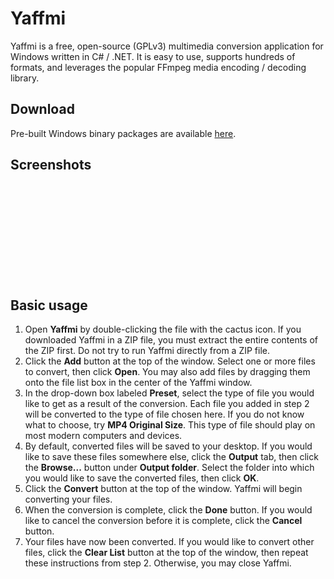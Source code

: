 # Yaffmi

Yaffmi is a free, open-source (GPLv3) multimedia conversion application for Windows written in C# / .NET. It is easy to use, supports hundreds of formats, and leverages the popular FFmpeg media encoding / decoding library.

## Download

Pre-built Windows binary packages are available [here](https://github.com/PunMaster/yaffmi/releases).

## Screenshots

<a href="https://raw.githubusercontent.com/PunMaster/yaffmi/master/screenshots/yaffmi-screenshot-1.png" 
style="display: inline-block; height: 150px; width: 150px; border: 0; 
background-position: center center; background-repeat: no-repeat; background-size: contain; 
background-image:url(https://raw.githubusercontent.com/PunMaster/yaffmi/master/screenshots/yaffmi-screenshot-1.png);">
</a>
&nbsp;
<a href="https://raw.githubusercontent.com/PunMaster/yaffmi/master/screenshots/yaffmi-screenshot-2.png" 
style="display: inline-block; height: 150px; width: 150px; border: 0; 
background-position: center center; background-repeat: no-repeat; background-size: contain; 
background-image:url(https://raw.githubusercontent.com/PunMaster/yaffmi/master/screenshots/yaffmi-screenshot-2.png);">
</a>
&nbsp;
<a href="https://raw.githubusercontent.com/PunMaster/yaffmi/master/screenshots/yaffmi-screenshot-3.png" 
style="display: inline-block; height: 150px; width: 150px; border: 0; 
background-position: center center; background-repeat: no-repeat; background-size: contain; 
background-image:url(https://raw.githubusercontent.com/PunMaster/yaffmi/master/screenshots/yaffmi-screenshot-3.png);">
</a>
&nbsp;

## Basic usage
1. Open **Yaffmi** by double-clicking the file with the cactus icon. If you downloaded Yaffmi in a ZIP file, you must extract the entire contents of the ZIP first. Do not try to run Yaffmi directly from a ZIP file.
2. Click the **Add** button at the top of the window. Select one or more files to convert, then click **Open**. You may also add files by dragging them onto the file list box in the center of the Yaffmi window.
3. In the drop-down box labeled **Preset**, select the type of file you would like to get as a result of the conversion. Each file you added in step 2 will be converted to the type of file chosen here. If you do not know what to choose, try **MP4 Original Size**. This type of file should play on most modern computers and devices.
4. By default, converted files will be saved to your desktop. If you would like to save these files somewhere else, click the **Output** tab, then click the **Browse...** button under **Output folder**. Select the folder into which you would like to save the converted files, then click **OK**.
5. Click the **Convert** button at the top of the window. Yaffmi will begin converting your files.
6. When the conversion is complete, click the **Done** button. If you would like to cancel the conversion before it is complete, click the **Cancel** button.
7. Your files have now been converted. If you would like to convert other files, click the **Clear List** button at the top of the window, then repeat these instructions from step 2. Otherwise, you may close Yaffmi.
